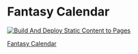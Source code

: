 # Fantasy Calendar

[![Build And Deploy Static Content to Pages](https://github.com/ruslan-sh/fantasy-calendar/actions/workflows/static.yml/badge.svg?branch=main)](https://github.com/ruslan-sh/fantasy-calendar/actions/workflows/static.yml)

[Fantasy Calendar](https://ruslan-sh.github.io/fantasy-calendar)
